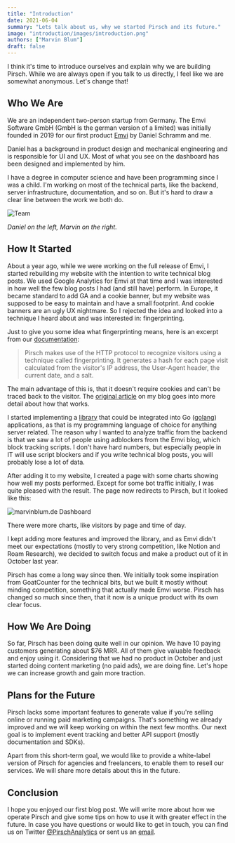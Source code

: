 ```yaml
---
title: "Introduction"
date: 2021-06-04
summary: "Lets talk about us, why we started Pirsch and its future."
image: "introduction/images/introduction.png"
authors: ["Marvin Blum"]
draft: false
---
```


I think it's time to introduce ourselves and explain why we are building Pirsch. While we are always open if you talk to us directly, I feel like we are somewhat anonymous. Let's change that!

## Who We Are

We are an independent two-person startup from Germany. The Emvi Software GmbH (GmbH is the german version of a limited) was initially founded in 2019 for our first product [Emvi](https://emvi.com/) by Daniel Schramm and me.

Daniel has a background in product design and mechanical engineering and is responsible for UI and UX. Most of what you see on the dashboard has been designed and implemented by him.

I have a degree in computer science and have been programming since I was a child. I'm working on most of the technical parts, like the backend, server infrastructure, documentation, and so on. But it's hard to draw a clear line between the work we both do.

![Team](/blog/posts/introduction/team.png)

*Daniel on the left, Marvin on the right.*

## How It Started

About a year ago, while we were working on the full release of Emvi, I started rebuilding my website with the intention to write technical blog posts. We used Google Analytics for Emvi at that time and I was interested in how well the few blog posts I had (and still have) perform. In Europe, it became standard to add GA and a cookie banner, but my website was supposed to be easy to maintain and have a small footprint. And cookie banners are an ugly UX nightmare. So I rejected the idea and looked into a technique I heard about and was interested in: fingerprinting.

Just to give you some idea what fingerprinting means, here is an excerpt from our [documentation](https://docs.pirsch.io/):

> Pirsch makes use of the HTTP protocol to recognize visitors using a technique called fingerprinting. It generates a hash for each page visit calculated from the visitor's IP address, the User-Agent header, the current date, and a salt.

The main advantage of this is, that it doesn't require cookies and can't be traced back to the visitor. The [original article](https://marvinblum.de/blog/server-side-tracking-without-cookies-in-go-OxdzmGZ1Bl) on my blog goes into more detail about how that works.

I started implementing a [library](https://github.com/pirsch-analytics/pirsch) that could be integrated into Go ([golang](https://golang.org/)) applications, as that is my programming language of choice for anything server related. The reason why I wanted to analyze traffic from the backend is that we saw a lot of people using adblockers from the Emvi blog, which block tracking scripts. I don't have hard numbers, but especially people in IT will use script blockers and if you write technical blog posts, you will probably lose a lot of data.

After adding it to my website, I created a page with some charts showing how well my posts performed. Except for some bot traffic initially, I was quite pleased with the result. The page now redirects to Pirsch, but it looked like this:

![marvinblum.de Dashboard](/blog/posts/introduction/charts.png)

There were more charts, like visitors by page and time of day.

I kept adding more features and improved the library, and as Emvi didn't meet our expectations (mostly to very strong competition, like Notion and Roam Research), we decided to switch focus and make a product out of it in October last year.

Pirsch has come a long way since then. We initially took some inspiration from GoatCounter for the technical bits, but we built it mostly without minding competition, something that actually made Emvi worse. Pirsch has changed so much since then, that it now is a unique product with its own clear focus.

## How We Are Doing

So far, Pirsch has been doing quite well in our opinion. We have 10 paying customers generating about $76 MRR. All of them give valuable feedback and enjoy using it. Considering that we had no product in October and just started doing content marketing (no paid ads), we are doing fine. Let's hope we can increase growth and gain more traction.

## Plans for the Future

Pirsch lacks some important features to generate value if you're selling online or running paid marketing campaigns. That's something we already improved and we will keep working on within the next few months. Our next goal is to implement event tracking and better API support (mostly documentation and SDKs).

Apart from this short-term goal, we would like to provide a white-label version of Pirsch for agencies and freelancers, to enable them to resell our services. We will share more details about this in the future.

## Conclusion

I hope you enjoyed our first blog post. We will write more about how we operate Pirsch and give some tips on how to use it with greater effect in the future. In case you have questions or would like to get in touch, you can find us on Twitter [@PirschAnalytics](https://twitter.com/PirschAnalytics) or sent us an [email](mailto:contact@pirsch.io).

